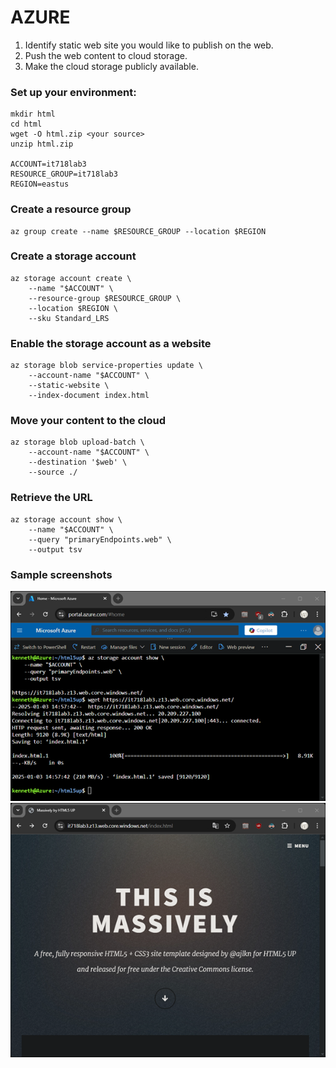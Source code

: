 # AZURE										
1.	Identify static web site you would like to publish on the web.
2.	Push the web content to cloud storage.
3.	Make the cloud storage publicly available.

### Set up your environment:
```
mkdir html
cd html
wget -O html.zip <your source>
unzip html.zip

ACCOUNT=it718lab3
RESOURCE_GROUP=it718lab3
REGION=eastus
```
### Create a resource group
```
az group create --name $RESOURCE_GROUP --location $REGION
```
### Create a storage account
```
az storage account create \
    --name "$ACCOUNT" \
    --resource-group $RESOURCE_GROUP \
    --location $REGION \
    --sku Standard_LRS
```
### Enable the storage account as a website
```
az storage blob service-properties update \
    --account-name "$ACCOUNT" \
    --static-website \
    --index-document index.html
```
### Move your content to the cloud
```
az storage blob upload-batch \
    --account-name "$ACCOUNT" \
    --destination '$web' \
    --source ./
```
### Retrieve the URL
```
az storage account show \
    --name "$ACCOUNT" \
    --query "primaryEndpoints.web" \
    --output tsv
```
### Sample screenshots
![CLI screen capture](lab3-azure-cli.png)
![Website home page](lab3-azure-website.png)
